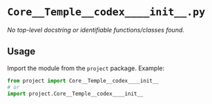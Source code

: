 # `Core__Temple__codex____init__.py`

_No top-level docstring or identifiable functions/classes found._

## Usage

Import the module from the `project` package. Example:

```python
from project import Core__Temple__codex____init__
# or
import project.Core__Temple__codex____init__
```
